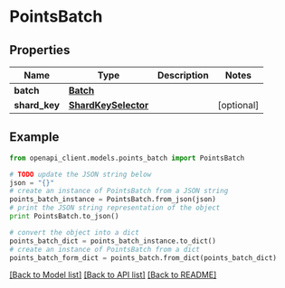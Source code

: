 # PointsBatch


## Properties
Name | Type | Description | Notes
------------ | ------------- | ------------- | -------------
**batch** | [**Batch**](Batch.md) |  | 
**shard_key** | [**ShardKeySelector**](ShardKeySelector.md) |  | [optional] 

## Example

```python
from openapi_client.models.points_batch import PointsBatch

# TODO update the JSON string below
json = "{}"
# create an instance of PointsBatch from a JSON string
points_batch_instance = PointsBatch.from_json(json)
# print the JSON string representation of the object
print PointsBatch.to_json()

# convert the object into a dict
points_batch_dict = points_batch_instance.to_dict()
# create an instance of PointsBatch from a dict
points_batch_form_dict = points_batch.from_dict(points_batch_dict)
```
[[Back to Model list]](../README.md#documentation-for-models) [[Back to API list]](../README.md#documentation-for-api-endpoints) [[Back to README]](../README.md)


